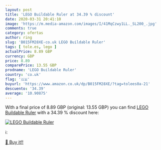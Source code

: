 ```yaml
---
layout: post
title: 'LEGO Buildable Ruler at 34.39 % discount'
date: 2020-03-31 20:41:10
image: 'https://m.media-amazon.com/images/I/41MqCzwy1LL._SL200_.jpg'
comments: true
category: ofertas
author: ring
slug: 'B015FM28XE-co.uk LEGO Buildable Ruler'
tags: [ tole.es, lego ]
actualPrice: 8.89 GBP
currency: GBP
price: 8.89
comparePrice: 13.55 GBP
prodname: 'LEGO Buildable Ruler'
country: 'co.uk'
flag: '🇬🇧'
buyurl: 'https://www.amazon.co.uk/dp/B015FM28XE/?tag=tolees0a-21'
descuento: '34.39'
average: '10.90875'
---
```


With a final price of 8.89 GBP (original: 13.55 GBP) you can find [LEGO Buildable Ruler](https://www.amazon.co.uk/dp/B015FM28XE/?tag=tolees0a-21) with a  34.39 % discount here:

[![LEGO Buildable Ruler](https://m.media-amazon.com/images/I/41MqCzwy1LL._SL200_.jpg)](https://www.amazon.co.uk/dp/B015FM28XE/?tag=tolees0a-21)

ℹ️:


[🛒 Buy it!!](https://www.amazon.co.uk/dp/B015FM28XE/?tag=tolees0a-21)
